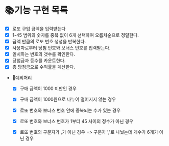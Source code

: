 # 📚기능 구현 목록
- [x] 로또 구입 금액을 입력받는다
- [x] 1-45 범위의 숫자를 중복 없이 6개 선택하여 오름차순으로 정렬한다.
- [x] 금액 만큼의 로또 번호 생성을 반복한다.
- [x] 사용자로부터 당첨 번호와 보너스 번호를 입력받는다.
- [x] 일치하는 번호의 갯수를 확인한다.
- [x] 당첨금과 등수를 카운트한다.
- [x] 총 당첨금으로 수익률을 계산한다.

- 🚨예외처리
    - [x] 구매 금액이 1000 미만인 경우
    - [x] 구매 금액이 1000원으로 나누어 떨어지지 않는 경우
    - [x] 로또 번호와 보너스 번호 안에 중복되는 수가 있는 경우
    - [x] 로또 번호와 보너스 번호가 1부터 45 사이의 정수가 아닌 경우
    - [x] 로또 번호의 구분자가 ,가 아닌 경우
        => 구분자 ','로 나눴는데 개수가 6개가 아닌 경우

